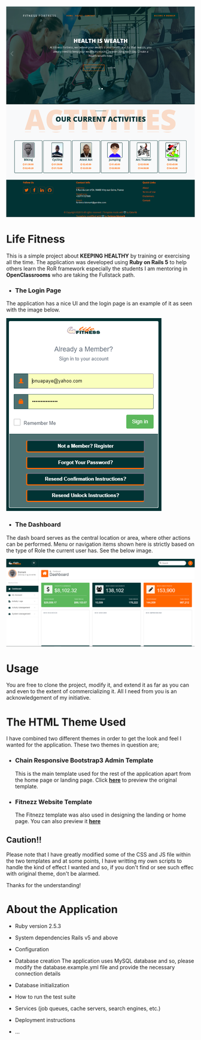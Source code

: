 ![App Homepage Image](/life-fitness-home.png)

# Life Fitness

This is a simple project about __KEEPING HEALTHY__ by training or exercising all the time. The application was developed using **Ruby on Rails 5** to help others learn the RoR framework especially the students I am mentoring in __OpenClassrooms__ who are taking the Fullstack path.

* ### The Login Page
The application has a nice UI and the login page is an example of it as seen with the image below.

![App Login Image](/life-fitness-login.png)

* ### The Dashboard
The dash board serves as the central location or area, where other actions can be performed. Menu or navigation items shown here is strictly based on the type of Role the current user has. See the below image.

![App Dashboard Image](/life-fitness-dashboard.png)

# Usage
You are free to clone the project, modify it, and extend it as far as you can and even to the extent of commercializing it. All I need from you is an acknowledgement of my initiative.

# The HTML Theme Used
  I have combined two different themes in order to get the look and feel I wanted for the application. 
  These two themes in question are;
  
* ### Chain Responsive Bootstrap3 Admin Template
  This is the main template used for the rest of the application apart from the home page or landing page. Click **[here](http://themetrace.com/demo/chain/)** to preview the original template.

* ### Fitnezz Website Template
  The Fitnezz template was also used in designing the landing or home page. You can also preview it **[here](https://colorlib.com/preview/theme/fitnezz/)**

## Caution!!
  Please note that I have greatly modified some of the CSS and JS file within the two templates and at some points, I have writting       my own scripts to handle the kind of effect I wanted and so, if you don't find or see such effec with original theme, don't be           alarmed.
    
  Thanks for the understanding!

# About the Application
* Ruby version
    2.5.3
* System dependencies
    Rails v5 and above
* Configuration
    
* Database creation
    The application uses MySQL database and so, please modify the database.example.yml file and provide the necessary connection details
* Database initialization

* How to run the test suite

* Services (job queues, cache servers, search engines, etc.)

* Deployment instructions

* ...
